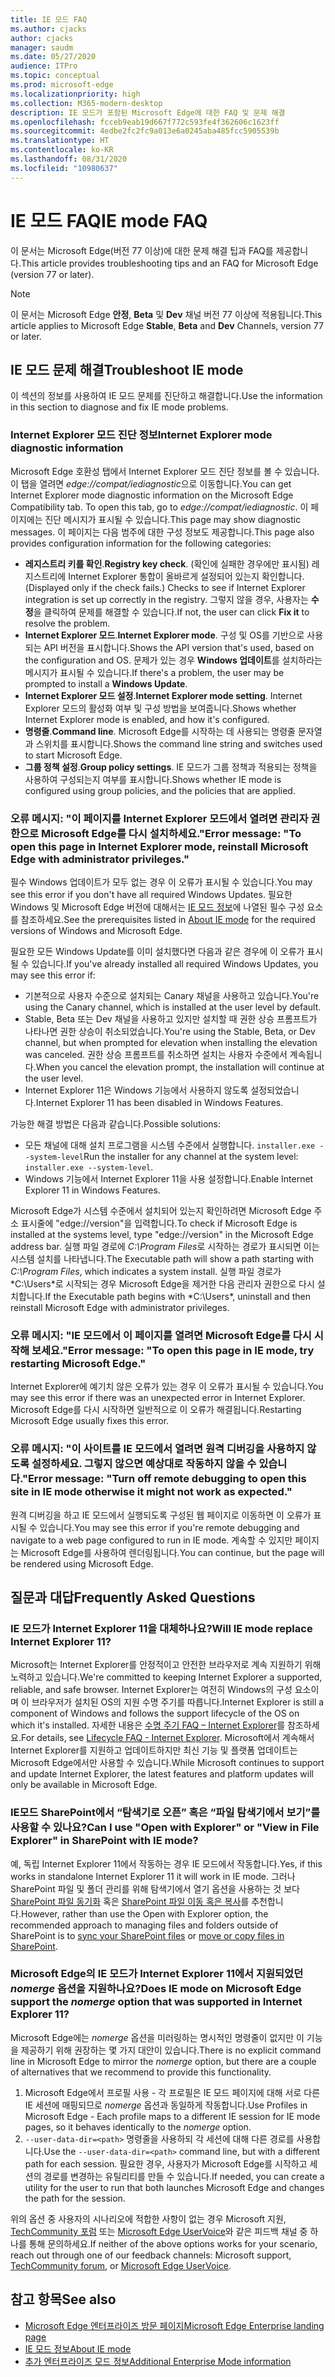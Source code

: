 ```yaml
---
title: IE 모드 FAQ
ms.author: cjacks
author: cjacks
manager: saudm
ms.date: 05/27/2020
audience: ITPro
ms.topic: conceptual
ms.prod: microsoft-edge
ms.localizationpriority: high
ms.collection: M365-modern-desktop
description: IE 모드가 포함된 Microsoft Edge에 대한 FAQ 및 문제 해결
ms.openlocfilehash: fcceb9eab19d667f772c593fe4f362606c1623ff
ms.sourcegitcommit: 4edbe2fc2fc9a013e6a0245aba485fcc5905539b
ms.translationtype: HT
ms.contentlocale: ko-KR
ms.lasthandoff: 08/31/2020
ms.locfileid: "10980637"
---
```

# <span data-ttu-id="a96b6-103">IE 모드 FAQ</span><span class="sxs-lookup"><span data-stu-id="a96b6-103">IE mode FAQ</span></span>

<span data-ttu-id="a96b6-104">이 문서는 Microsoft Edge(버전 77 이상)에 대한 문제 해결 팁과 FAQ를 제공합니다.</span><span class="sxs-lookup"><span data-stu-id="a96b6-104">This article provides troubleshooting tips and an FAQ for Microsoft Edge (version 77 or later).</span></span>

> [!NOTE]
> <span data-ttu-id="a96b6-105">이 문서는 Microsoft Edge **안정**, **Beta** 및 **Dev** 채널 버전 77 이상에 적용됩니다.</span><span class="sxs-lookup"><span data-stu-id="a96b6-105">This article applies to Microsoft Edge **Stable**, **Beta** and **Dev** Channels, version 77 or later.</span></span>

## <span data-ttu-id="a96b6-106">IE 모드 문제 해결</span><span class="sxs-lookup"><span data-stu-id="a96b6-106">Troubleshoot IE mode</span></span>

<span data-ttu-id="a96b6-107">이 섹션의 정보를 사용하여 IE 모드 문제를 진단하고 해결합니다.</span><span class="sxs-lookup"><span data-stu-id="a96b6-107">Use the information in this section to diagnose and fix IE mode problems.</span></span>

### <span data-ttu-id="a96b6-108">Internet Explorer 모드 진단 정보</span><span class="sxs-lookup"><span data-stu-id="a96b6-108">Internet Explorer mode diagnostic information</span></span>

<span data-ttu-id="a96b6-109">Microsoft Edge 호환성 탭에서 Internet Explorer 모드 진단 정보를 볼 수 있습니다. 이 탭을 열려면 *edge://compat/iediagnostic*으로 이동합니다.</span><span class="sxs-lookup"><span data-stu-id="a96b6-109">You can get Internet Explorer mode diagnostic information on the Microsoft Edge Compatibility tab. To open this tab, go to *edge://compat/iediagnostic*.</span></span> <span data-ttu-id="a96b6-110">이 페이지에는 진단 메시지가 표시될 수 있습니다.</span><span class="sxs-lookup"><span data-stu-id="a96b6-110">This page may show diagnostic messages.</span></span> <span data-ttu-id="a96b6-111">이 페이지는 다음 범주에 대한 구성 정보도 제공합니다.</span><span class="sxs-lookup"><span data-stu-id="a96b6-111">This page also provides configuration information for the following categories:</span></span>

- <span data-ttu-id="a96b6-112">**레지스트리 키를 확인**.</span><span class="sxs-lookup"><span data-stu-id="a96b6-112">**Registry key check**.</span></span> <span data-ttu-id="a96b6-113">(확인에 실패한 경우에만 표시됨) 레지스트리에 Internet Explorer 통합이 올바르게 설정되어 있는지 확인합니다.</span><span class="sxs-lookup"><span data-stu-id="a96b6-113">(Displayed only if the check fails.) Checks to see if Internet Explorer integration is set up correctly in the registry.</span></span> <span data-ttu-id="a96b6-114">그렇지 않을 경우, 사용자는 **수정**을 클릭하여 문제를 해결할 수 있습니다.</span><span class="sxs-lookup"><span data-stu-id="a96b6-114">If not, the user can click **Fix it** to resolve the problem.</span></span>
- <span data-ttu-id="a96b6-115">**Internet Explorer 모드**.</span><span class="sxs-lookup"><span data-stu-id="a96b6-115">**Internet Explorer mode**.</span></span> <span data-ttu-id="a96b6-116">구성 및 OS를 기반으로 사용되는 API 버전을 표시합니다.</span><span class="sxs-lookup"><span data-stu-id="a96b6-116">Shows the API version that's used, based on the configuration and OS.</span></span> <span data-ttu-id="a96b6-117">문제가 있는 경우 **Windows 업데이트**를 설치하라는 메시지가 표시될 수 있습니다.</span><span class="sxs-lookup"><span data-stu-id="a96b6-117">If there's a problem, the user may be prompted to install a **Windows Update**.</span></span>
- <span data-ttu-id="a96b6-118">**Internet Explorer 모드 설정**.</span><span class="sxs-lookup"><span data-stu-id="a96b6-118">**Internet Explorer mode setting**.</span></span> <span data-ttu-id="a96b6-119">Internet Explorer 모드의 활성화 여부 및 구성 방법을 보여줍니다.</span><span class="sxs-lookup"><span data-stu-id="a96b6-119">Shows whether Internet Explorer mode is enabled, and how it's configured.</span></span>
- <span data-ttu-id="a96b6-120">**명령줄**.</span><span class="sxs-lookup"><span data-stu-id="a96b6-120">**Command line**.</span></span> <span data-ttu-id="a96b6-121">Microsoft Edge를 시작하는 데 사용되는 명령줄 문자열과 스위치를 표시합니다.</span><span class="sxs-lookup"><span data-stu-id="a96b6-121">Shows the command line string and switches used to start Microsoft Edge.</span></span>
- <span data-ttu-id="a96b6-122">**그룹 정책 설정**.</span><span class="sxs-lookup"><span data-stu-id="a96b6-122">**Group policy settings**.</span></span> <span data-ttu-id="a96b6-123">IE 모드가 그룹 정책과 적용되는 정책을 사용하여 구성되는지 여부를 표시합니다.</span><span class="sxs-lookup"><span data-stu-id="a96b6-123">Shows whether IE mode is configured using group policies, and the policies that are applied.</span></span>

### <span data-ttu-id="a96b6-124">오류 메시지: "이 페이지를 Internet Explorer 모드에서 열려면 관리자 권한으로 Microsoft Edge를 다시 설치하세요."</span><span class="sxs-lookup"><span data-stu-id="a96b6-124">Error message: "To open this page in Internet Explorer mode, reinstall Microsoft Edge with administrator privileges."</span></span>

<span data-ttu-id="a96b6-125">필수 Windows 업데이트가 모두 없는 경우 이 오류가 표시될 수 있습니다.</span><span class="sxs-lookup"><span data-stu-id="a96b6-125">You may see this error if you don't have all required Windows Updates.</span></span> <span data-ttu-id="a96b6-126">필요한 Windows 및 Microsoft Edge 버전에 대해서는 [IE 모드 정보](https://docs.microsoft.com/deployedge/edge-ie-mode)에 나열된 필수 구성 요소를 참조하세요.</span><span class="sxs-lookup"><span data-stu-id="a96b6-126">See the prerequisites listed in [About IE mode](https://docs.microsoft.com/deployedge/edge-ie-mode) for the required versions of Windows and Microsoft Edge.</span></span>

<span data-ttu-id="a96b6-127">필요한 모든 Windows Update를 이미 설치했다면 다음과 같은 경우에 이 오류가 표시될 수 있습니다.</span><span class="sxs-lookup"><span data-stu-id="a96b6-127">If you've already installed all required Windows Updates, you may see this error if:</span></span>

- <span data-ttu-id="a96b6-128">기본적으로 사용자 수준으로 설치되는 Canary 채널을 사용하고 있습니다.</span><span class="sxs-lookup"><span data-stu-id="a96b6-128">You're using the Canary channel, which is installed at the user level by default.</span></span>
- <span data-ttu-id="a96b6-129">Stable, Beta 또는 Dev 채널을 사용하고 있지만 설치할 때 권한 상승 프롬프트가 나타나면 권한 상승이 취소되었습니다.</span><span class="sxs-lookup"><span data-stu-id="a96b6-129">You're using the Stable, Beta, or Dev channel, but when prompted for elevation when installing the elevation was canceled.</span></span> <span data-ttu-id="a96b6-130">권한 상승 프롬프트를 취소하면 설치는 사용자 수준에서 계속됩니다.</span><span class="sxs-lookup"><span data-stu-id="a96b6-130">When you cancel the elevation prompt, the installation will continue at the user level.</span></span>
- <span data-ttu-id="a96b6-131">Internet Explorer 11은 Windows 기능에서 사용하지 않도록 설정되었습니다.</span><span class="sxs-lookup"><span data-stu-id="a96b6-131">Internet Explorer 11 has been disabled in Windows Features.</span></span>

<span data-ttu-id="a96b6-132">가능한 해결 방법은 다음과 같습니다.</span><span class="sxs-lookup"><span data-stu-id="a96b6-132">Possible solutions:</span></span>

- <span data-ttu-id="a96b6-133">모든 채널에 대해 설치 프로그램을 시스템 수준에서 실행합니다. `installer.exe --system-level`</span><span class="sxs-lookup"><span data-stu-id="a96b6-133">Run the installer for any channel at the system level: `installer.exe --system-level`.</span></span>
- <span data-ttu-id="a96b6-134">Windows 기능에서 Internet Explorer 11을 사용 설정합니다.</span><span class="sxs-lookup"><span data-stu-id="a96b6-134">Enable Internet Explorer 11 in Windows Features.</span></span>

<span data-ttu-id="a96b6-135">Microsoft Edge가 시스템 수준에서 설치되어 있는지 확인하려면 Microsoft Edge 주소 표시줄에 "edge://version"을 입력합니다.</span><span class="sxs-lookup"><span data-stu-id="a96b6-135">To check if Microsoft Edge is installed at the systems level, type "edge://version" in the Microsoft Edge address bar.</span></span> <span data-ttu-id="a96b6-136">실행 파일 경로에 *C:\Program Files*로 시작하는 경로가 표시되면 이는 시스템 설치를 나타냅니다.</span><span class="sxs-lookup"><span data-stu-id="a96b6-136">The Executable path will show a path starting with *C:\Program Files*, which indicates a system install.</span></span> <span data-ttu-id="a96b6-137">실행 파일 경로가 \*C:\Users\*로 시작되는 경우 Microsoft Edge을 제거한 다음 관리자 권한으로 다시 설치합니다.</span><span class="sxs-lookup"><span data-stu-id="a96b6-137">If the Executable path begins with \*C:\Users\*, uninstall and then reinstall Microsoft Edge with administrator privileges.</span></span>

### <span data-ttu-id="a96b6-138">오류 메시지: "IE 모드에서 이 페이지를 열려면 Microsoft Edge를 다시 시작해 보세요."</span><span class="sxs-lookup"><span data-stu-id="a96b6-138">Error message: "To open this page in IE mode, try restarting Microsoft Edge."</span></span>

<span data-ttu-id="a96b6-139">Internet Explorer에 예기치 않은 오류가 있는 경우 이 오류가 표시될 수 있습니다.</span><span class="sxs-lookup"><span data-stu-id="a96b6-139">You may see this error if there was an unexpected error in Internet Explorer.</span></span> <span data-ttu-id="a96b6-140">Microsoft Edge를 다시 시작하면 일반적으로 이 오류가 해결됩니다.</span><span class="sxs-lookup"><span data-stu-id="a96b6-140">Restarting Microsoft Edge usually fixes this error.</span></span>

### <span data-ttu-id="a96b6-141">오류 메시지: "이 사이트를 IE 모드에서 열려면 원격 디버깅을 사용하지 않도록 설정하세요. 그렇지 않으면 예상대로 작동하지 않을 수 있습니다."</span><span class="sxs-lookup"><span data-stu-id="a96b6-141">Error message: "Turn off remote debugging to open this site in IE mode otherwise it might not work as expected."</span></span>

<span data-ttu-id="a96b6-142">원격 디버깅을 하고 IE 모드에서 실행되도록 구성된 웹 페이지로 이동하면 이 오류가 표시될 수 있습니다.</span><span class="sxs-lookup"><span data-stu-id="a96b6-142">You may see this error if you're remote debugging and navigate to a web page configured to run in IE mode.</span></span> <span data-ttu-id="a96b6-143">계속할 수 있지만 페이지는 Microsoft Edge를 사용하여 렌더링됩니다.</span><span class="sxs-lookup"><span data-stu-id="a96b6-143">You can continue, but the page will be rendered using Microsoft Edge.</span></span>

## <span data-ttu-id="a96b6-144">질문과 대답</span><span class="sxs-lookup"><span data-stu-id="a96b6-144">Frequently Asked Questions</span></span>

### <span data-ttu-id="a96b6-145">IE 모드가 Internet Explorer 11을 대체하나요?</span><span class="sxs-lookup"><span data-stu-id="a96b6-145">Will IE mode replace Internet Explorer 11?</span></span>

<span data-ttu-id="a96b6-146">Microsoft는 Internet Explorer를 안정적이고 안전한 브라우저로 계속 지원하기 위해 노력하고 있습니다.</span><span class="sxs-lookup"><span data-stu-id="a96b6-146">We're committed to keeping Internet Explorer a supported, reliable, and safe browser.</span></span> <span data-ttu-id="a96b6-147">Internet Explorer는 여전히 Windows의 구성 요소이며 이 브라우저가 설치된 OS의 지원 수명 주기를 따릅니다.</span><span class="sxs-lookup"><span data-stu-id="a96b6-147">Internet Explorer is still a component of Windows and follows the support lifecycle of the OS on which it's installed.</span></span> <span data-ttu-id="a96b6-148">자세한 내용은 [수명 주기 FAQ – Internet Explorer](https://support.microsoft.com/help/17454/)를 참조하세요.</span><span class="sxs-lookup"><span data-stu-id="a96b6-148">For details, see [Lifecycle FAQ - Internet Explorer](https://support.microsoft.com/help/17454/).</span></span> <span data-ttu-id="a96b6-149">Microsoft에서 계속해서 Internet Explorer를 지원하고 업데이트하지만 최신 기능 및 플랫폼 업데이트는 Microsoft Edge에서만 사용할 수 있습니다.</span><span class="sxs-lookup"><span data-stu-id="a96b6-149">While Microsoft continues to support and update Internet Explorer, the latest features and platform updates will only be available in Microsoft Edge.</span></span>

### <span data-ttu-id="a96b6-150">IE모드 SharePoint에서 “탐색기로 오픈” 혹은 “파일 탐색기에서 보기”를 사용할 수 있나요?</span><span class="sxs-lookup"><span data-stu-id="a96b6-150">Can I use "Open with Explorer" or "View in File Explorer" in SharePoint with IE mode?</span></span>

<span data-ttu-id="a96b6-151">예, 독립 Internet Explorer 11에서 작동하는 경우 IE 모드에서 작동합니다.</span><span class="sxs-lookup"><span data-stu-id="a96b6-151">Yes, if this works in standalone Internet Explorer 11 it will work in IE mode.</span></span> <span data-ttu-id="a96b6-152">그러나 SharePoint 파일 및 폴더 관리를 위해 탐색기에서 열기 옵션을 사용하는 것 보다 [SharePoint 파일 동기화](https://support.office.com/en-us/article/sync-sharepoint-files-with-the-onedrive-sync-app-6de9ede8-5b6e-4503-80b2-6190f3354a88) 혹은 [SharePoint 파일 이동 혹은 복사](https://support.office.com/en-us/article/move-or-copy-files-in-sharepoint-00e2f483-4df3-46be-a861-1f5f0c1a87bc)를 추천합니다.</span><span class="sxs-lookup"><span data-stu-id="a96b6-152">However, rather than use the Open with Explorer option, the recommended approach to managing files and folders outside of SharePoint is to [sync your SharePoint files](https://support.office.com/en-us/article/sync-sharepoint-files-with-the-onedrive-sync-app-6de9ede8-5b6e-4503-80b2-6190f3354a88) or [move or copy files in SharePoint](https://support.office.com/en-us/article/move-or-copy-files-in-sharepoint-00e2f483-4df3-46be-a861-1f5f0c1a87bc).</span></span>

### <span data-ttu-id="a96b6-153">Microsoft Edge의 IE 모드가 Internet Explorer 11에서 지원되었던 *nomerge* 옵션을 지원하나요?</span><span class="sxs-lookup"><span data-stu-id="a96b6-153">Does IE mode on Microsoft Edge support the *nomerge* option that was supported in Internet Explorer 11?</span></span>

<span data-ttu-id="a96b6-154">Microsoft Edge에는 *nomerge* 옵션을 미러링하는 명시적인 명령줄이 없지만 이 기능을 제공하기 위해 권장하는 몇 가지 대안이 있습니다.</span><span class="sxs-lookup"><span data-stu-id="a96b6-154">There is no explicit command line in Microsoft Edge to mirror the *nomerge* option, but there are a couple of alternatives that we recommend to provide this functionality.</span></span>

1. <span data-ttu-id="a96b6-155">Microsoft Edge에서 프로필 사용 - 각 프로필은 IE 모드 페이지에 대해 서로 다른 IE 세션에 매핑되므로 *nomerge* 옵션과 동일하게 작동합니다.</span><span class="sxs-lookup"><span data-stu-id="a96b6-155">Use Profiles in Microsoft Edge - Each profile maps to a different IE session for IE mode pages, so it behaves identically to the *nomerge* option.</span></span>
2. <span data-ttu-id="a96b6-156">`--user-data-dir=<path>` 명령줄을 사용하되 각 세션에 대해 다른 경로를 사용합니다.</span><span class="sxs-lookup"><span data-stu-id="a96b6-156">Use the `--user-data-dir=<path>` command line, but with a different path for each session.</span></span> <span data-ttu-id="a96b6-157">필요한 경우, 사용자가 Microsoft Edge를 시작하고 세션의 경로를 변경하는 유틸리티를 만들 수 있습니다.</span><span class="sxs-lookup"><span data-stu-id="a96b6-157">If needed, you can create a utility for the user to run that both launches Microsoft Edge and changes the path for the session.</span></span>

<span data-ttu-id="a96b6-158">위의 옵션 중 사용자의 시나리오에 적합한 사항이 없는 경우 Microsoft 지원, [TechCommunity 포럼](https://techcommunity.microsoft.com/t5/enterprise/bd-p/EdgeInsiderEnterprise) 또는 [Microsoft Edge UserVoice](https://microsoftedge.uservoice.com/forums/928825-enterprise)와 같은 피드백 채널 중 하나를 통해 문의하세요.</span><span class="sxs-lookup"><span data-stu-id="a96b6-158">If neither of the above options works for your scenario, reach out through one of our feedback channels:  Microsoft support, [TechCommunity forum](https://techcommunity.microsoft.com/t5/enterprise/bd-p/EdgeInsiderEnterprise), or [Microsoft Edge UserVoice](https://microsoftedge.uservoice.com/forums/928825-enterprise).</span></span>

## <span data-ttu-id="a96b6-159">참고 항목</span><span class="sxs-lookup"><span data-stu-id="a96b6-159">See also</span></span>

- [<span data-ttu-id="a96b6-160">Microsoft Edge 엔터프라이즈 방문 페이지</span><span class="sxs-lookup"><span data-stu-id="a96b6-160">Microsoft Edge Enterprise landing page</span></span>](https://aka.ms/EdgeEnterprise)
- [<span data-ttu-id="a96b6-161">IE 모드 정보</span><span class="sxs-lookup"><span data-stu-id="a96b6-161">About IE mode</span></span>](https://docs.microsoft.com/deployedge/edge-ie-mode)
- [<span data-ttu-id="a96b6-162">추가 엔터프라이즈 모드 정보</span><span class="sxs-lookup"><span data-stu-id="a96b6-162">Additional Enterprise Mode information</span></span>](https://docs.microsoft.com/internet-explorer/ie11-deploy-guide/enterprise-mode-overview-for-ie11)